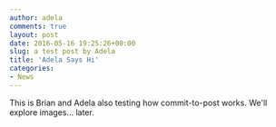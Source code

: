 ```yaml
---
author: adela
comments: true
layout: post
date: 2016-05-16 19:25:26+00:00
slug: a test post by Adela
title: 'Adela Says Hi'
categories:
- News
---
```


This is Brian and Adela also testing how commit-to-post works. We'll explore images... later.
